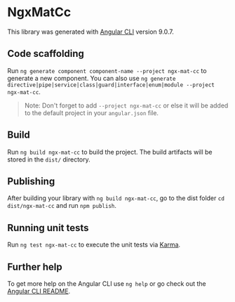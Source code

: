 # NgxMatCc

This library was generated with [Angular CLI](https://github.com/angular/angular-cli) version 9.0.7.

## Code scaffolding

Run `ng generate component component-name --project ngx-mat-cc` to generate a new component. You can also use `ng generate directive|pipe|service|class|guard|interface|enum|module --project ngx-mat-cc`.
> Note: Don't forget to add `--project ngx-mat-cc` or else it will be added to the default project in your `angular.json` file. 

## Build

Run `ng build ngx-mat-cc` to build the project. The build artifacts will be stored in the `dist/` directory.

## Publishing

After building your library with `ng build ngx-mat-cc`, go to the dist folder `cd dist/ngx-mat-cc` and run `npm publish`.

## Running unit tests

Run `ng test ngx-mat-cc` to execute the unit tests via [Karma](https://karma-runner.github.io).

## Further help

To get more help on the Angular CLI use `ng help` or go check out the [Angular CLI README](https://github.com/angular/angular-cli/blob/master/README.md).
